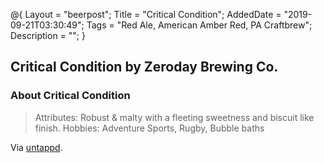 @{
 Layout = "beerpost";
 Title = "Critical Condition";
 AddedDate = "2019-09-21T03:30:49";
 Tags = "Red Ale, American Amber Red, PA Craftbrew";
 Description = "";
 }
 

## Critical Condition by Zeroday Brewing Co.

### About Critical Condition

> Attributes: Robust & malty with a fleeting sweetness and biscuit like finish.
> Hobbies: Adventure Sports, Rugby, Bubble baths

Via [untappd][untappd-url].

[untappd-url]: <https://untappd.com//b/zeroday-brewing-co-critical-condition/349509>
